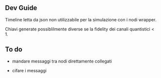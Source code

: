 ## Dev Guide
Timeline letta da json non utilizzabile per la simulazione con i nodi wrapper.

Chiavi generate possiblilmente diverse se la fidelity dei canali quantistici < 1.


## To do
- mandare messaggi tra nodi direttamente collegati

- cifare i messaggi